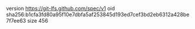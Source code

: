 version https://git-lfs.github.com/spec/v1
oid sha256:b1cfa3fd80a95f10e7dbfa5af253845d193ed7cef3bd2eb6312a428be7f7ee63
size 456
